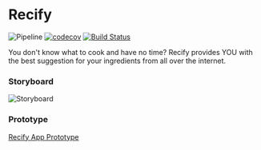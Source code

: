 # Recify
![Pipeline](https://github.com/mobileappdevhm20/team-project-team_3/workflows/Pipeline/badge.svg?branch=master) 
[![codecov](https://codecov.io/gh/mobileappdevhm20/team-project-team_3/branch/master/graph/badge.svg)](https://codecov.io/gh/mobileappdevhm20/team-project-team_3)
[![Build Status](https://travis-ci.com/mobileappdevhm20/team-project-team_3.svg?token=KCq2CEY76tLP3Hx6qSMb&branch=master)](https://travis-ci.com/mobileappdevhm20/team-project-team_3) 

You don't know what to cook and have no time? Recify provides YOU with the best suggestion for your ingredients from all over the internet.
### Storyboard
![Storyboard](https://github.com/mobileappdevhm20/team-project-team_3/raw/develop/docs/recipefinder.png "Storyboard")
### Prototype
[Recify App Prototype](https://www.figma.com/proto/6evHuOysZnhX9llKyLIDB6/Recify?node-id=1%3A8&scaling=scale-down)
